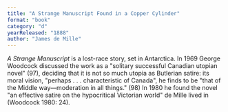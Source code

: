 ```yaml
---
title: "A Strange Manuscript Found in a Copper Cylinder"
format: "book"
category: "d"
yearReleased: "1888"
author: "James de Mille"
---
```

_A Strange Manuscript_ is a lost-race story, set in Antarctica. In 1969  George Woodcock discussed the work as a "solitary successful Canadian utopian  novel" (97), deciding that it is not so much utopia as Butlerian satire: its  moral vision, "perhaps . . . characteristic of Canada", he finds to be "that of  the Middle way—moderation in all things." (98) In 1980 he found the novel "an  effective satire on the hypocritical Victorian world" de Mille lived in  (Woodcock 1980: 24).
